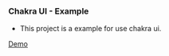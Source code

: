 ### Chakra UI - Example

- This project is a example for use chakra ui.

[Demo](https://trusting-leakey-6745ac.netlify.app/)